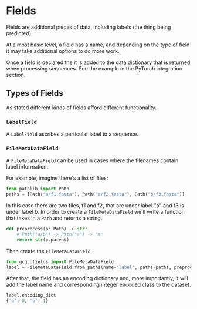 # Fields

Fields are additional pieces of data, including labels (the thing being predicted).

At a most basic level, a field has a name, and depending on the type of field it may take additional
options to do more work.

Once a field is declared the it is added to the data dictionary that is returned when processing
sequences. See the example in the PyTorch integration section.

## Types of Fields

As stated different kinds of fields afford different functionality.

### `LabelField`

A `LabelField` ascribes a particular label to a sequence.

### `FileMetaDataField`

A `FileMetaDataField` can be used in cases where the filenames contain label information.

For example, imagine there's a list of files:

```python
from pathlib import Path
paths = [Path("a/f1.fasta"), Path("a/f2.fasta"), Path("b/f3.fasta")]
```

In this case there are two files, f1 and f2, that are under label "a" and f3 is under label b. In
order to create a `FileMetaDataField` we'll write a function that takes in a `Path` and returns a
string.

```python
def preprocess(p: Path) -> str:
    # Path("a/b") -> Path("a") -> "a"
    return str(p.parent)
```

Then create the `FileMetaDataField`.

```python
from gcgc.fields import FileMetaDataField
label = FileMetaDataField.from_paths(name='label', paths=paths, preprocess=preprocess)
```

After that, the field has an encoding dictionary and, more importantly, it will add the label name and
corresponding integer encoded class to the dataset.

```python
label.encoding_dict
{'a': 0, 'b': 1}
```
